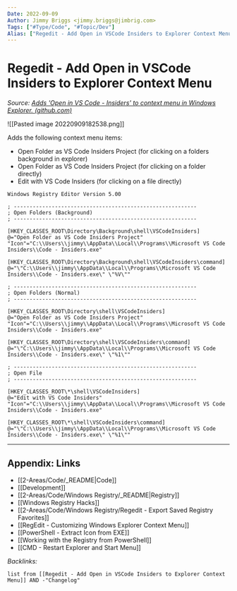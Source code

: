```yaml
---
Date: 2022-09-09
Author: Jimmy Briggs <jimmy.briggs@jimbrig.com>
Tags: ["#Type/Code", "#Topic/Dev"]
Alias: ["Regedit - Add Open in VSCode Insiders to Explorer Context Menu"]
---
```


# Regedit - Add Open in VSCode Insiders to Explorer Context Menu

*Source: [Adds 'Open in VS Code - Insiders' to context menu in Windows Explorer. (github.com)](https://gist.github.com/jimbrig/26b0b7788987215b466e36975b07e40c)*

![[Pasted image 20220909182538.png]]

Adds the following context menu items:
- Open Folder as VS Code Insiders Project (for clicking on a folders background in explorer)
- Open Folder as VS Code Insiders Project (for clicking on a folder directly)
- Edit with VS Code Insiders (for clicking on a file directly)

```registry
Windows Registry Editor Version 5.00

; ----------------------------------------------------------
; Open Folders (Background)
; ----------------------------------------------------------

[HKEY_CLASSES_ROOT\Directory\Background\shell\VSCodeInsiders]
@="Open Folder as VS Code Insiders Project"
"Icon"="C:\\Users\\jimmy\\AppData\\Local\\Programs\\Microsoft VS Code Insiders\\Code - Insiders.exe"

[HKEY_CLASSES_ROOT\Directory\Background\shell\VSCodeInsiders\command]
@="\"C:\\Users\\jimmy\\AppData\\Local\\Programs\\Microsoft VS Code Insiders\\Code - Insiders.exe\" \"%V\""

; ----------------------------------------------------------
; Open Folders (Normal)
; ----------------------------------------------------------

[HKEY_CLASSES_ROOT\Directory\shell\VSCodeInsiders]
@="Open Folder as VS Code Insiders Project"
"Icon"="C:\\Users\\jimmy\\AppData\\Local\\Programs\\Microsoft VS Code Insiders\\Code - Insiders.exe"

[HKEY_CLASSES_ROOT\Directory\shell\VSCodeInsiders\command]
@="\"C:\\Users\\jimmy\\AppData\\Local\\Programs\\Microsoft VS Code Insiders\\Code - Insiders.exe\" \"%1\""

; ----------------------------------------------------------
; Open File
; ----------------------------------------------------------

[HKEY_CLASSES_ROOT\*\shell\VSCodeInsiders]
@="Edit with VS Code Insiders"
"Icon"="C:\\Users\\jimmy\\AppData\\Local\\Programs\\Microsoft VS Code Insiders\\Code - Insiders.exe"

[HKEY_CLASSES_ROOT\*\shell\VSCodeInsiders\command]
@="\"C:\\Users\\jimmy\\AppData\\Local\\Programs\\Microsoft VS Code Insiders\\Code - Insiders.exe\" \"%1\""
```


***

## Appendix: Links

- [[2-Areas/Code/_README|Code]]
- [[Development]]
- [[2-Areas/Code/Windows Registry/_README|Registry]]
- [[Windows Registry Hacks]]
- [[2-Areas/Code/Windows Registry/Regedit - Export Saved Registry Favorites]]
- [[RegEdit - Customizing Windows Explorer Context Menu]]
- [[PowerShell - Extract Icon from EXE]]
- [[Working with the Registry from PowerShell]]
- [[CMD - Restart Explorer and Start Menu]]

*Backlinks:*

```dataview
list from [[Regedit - Add Open in VSCode Insiders to Explorer Context Menu]] AND -"Changelog"
```